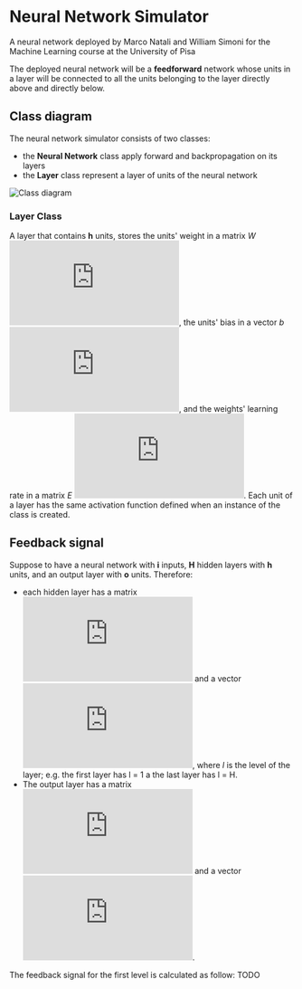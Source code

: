 # Neural Network Simulator
A neural network deployed by Marco Natali and William Simoni for the Machine Learning course at the University of Pisa

The deployed neural network will be a **feedforward** network whose units in a layer will be connected to all the units belonging to the layer directly above and directly below.

## Class diagram

The neural network simulator consists of two classes:

* the **Neural Network** class apply forward and backpropagation on its layers
* the **Layer** class represent a layer of units of the neural network

![Class diagram](https://user-images.githubusercontent.com/56754601/96553750-e678f780-12b5-11eb-9c03-63e387e19ac8.png)

### Layer Class

A layer that contains **h** units, stores the units' weight in a matrix *W* ![equation](https://latex.codecogs.com/gif.latex?%5Cin%20%5Cmathbb%7BR%7D%5E%7Bh*h%7D), the units' bias in a vector *b* ![equation](https://latex.codecogs.com/gif.latex?%5Cin%20%5Cmathbb%7BR%7D%5E%7Bh%7D), and the weights' learning rate in a matrix *E* ![equation](https://latex.codecogs.com/gif.latex?%5Cin%20%5Cmathbb%7BR%7D%5E%7Bh*h%7D). Each unit of a layer has the same activation function defined when an instance of the class is created.

## Feedback signal

Suppose to have a neural network with **i** inputs, **H** hidden layers with **h** units, and an output layer with **o** units. Therefore:
* each hidden layer has a matrix ![equation](https://latex.codecogs.com/gif.latex?W_%7Bl%7D%5Cin%20%5Cmathbb%7BR%7D%5E%7Bh*h%7D) and a vector ![equation](https://latex.codecogs.com/gif.latex?b_%7Bl%7D%5Cin%20%5Cmathbb%7BR%7D%5E%7Bh%7D), where *l* is the level of the layer; e.g. the first layer has l = 1 a the last layer has l = H. 
* The output layer has a matrix ![equation](https://latex.codecogs.com/gif.latex?W_%7Bo%7D%5Cin%20%5Cmathbb%7BR%7D%5E%7Bo*o%7D) and a vector ![equation](https://latex.codecogs.com/gif.latex?b_%7Bo%7D%5Cin%20%5Cmathbb%7BR%7D%5E%7Bo%7D).

The feedback signal for the first level is calculated as follow: TODO
